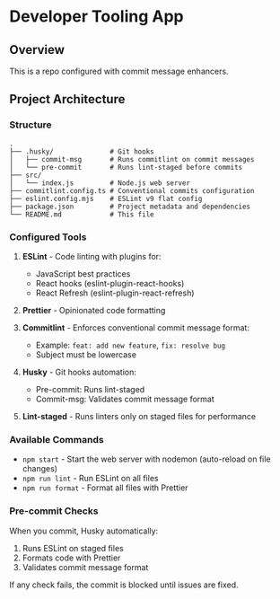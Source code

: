 # Developer Tooling App

## Overview

This is a repo configured with commit message enhancers.

## Project Architecture

### Structure

```
.
├── .husky/              # Git hooks
│   ├── commit-msg       # Runs commitlint on commit messages
│   └── pre-commit       # Runs lint-staged before commits
├── src/
│   └── index.js         # Node.js web server
├── commitlint.config.ts # Conventional commits configuration
├── eslint.config.mjs    # ESLint v9 flat config
├── package.json         # Project metadata and dependencies
└── README.md            # This file
```

### Configured Tools

1. **ESLint** - Code linting with plugins for:
   - JavaScript best practices
   - React hooks (eslint-plugin-react-hooks)
   - React Refresh (eslint-plugin-react-refresh)
2. **Prettier** - Opinionated code formatting

3. **Commitlint** - Enforces conventional commit message format:
   - Example: `feat: add new feature`, `fix: resolve bug`
   - Subject must be lowercase

4. **Husky** - Git hooks automation:
   - Pre-commit: Runs lint-staged
   - Commit-msg: Validates commit message format

5. **Lint-staged** - Runs linters only on staged files for performance

### Available Commands

- `npm start` - Start the web server with nodemon (auto-reload on file changes)
- `npm run lint` - Run ESLint on all files
- `npm run format` - Format all files with Prettier

### Pre-commit Checks

When you commit, Husky automatically:

1. Runs ESLint on staged files
2. Formats code with Prettier
3. Validates commit message format

If any check fails, the commit is blocked until issues are fixed.
